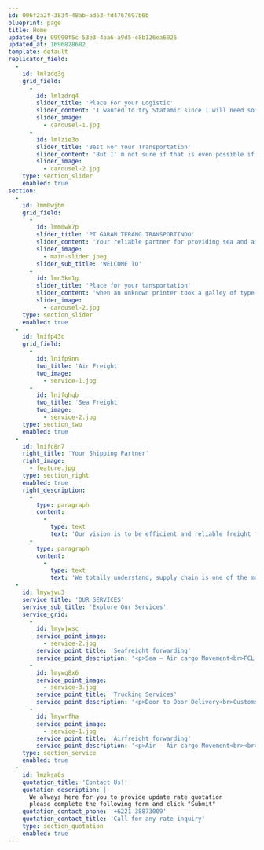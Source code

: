 ```yaml
---
id: 006f2a2f-3834-48ab-ad63-fd4767697b6b
blueprint: page
title: Home
updated_by: 09990f5c-53e3-4aa6-a9d5-c8b126ea6925
updated_at: 1696828682
template: default
replicator_field:
  -
    id: lmlzdq3g
    grid_field:
      -
        id: lmlzdrq4
        slider_title: 'Place For your Logistic'
        slider_content: 'I wanted to try Statamic since I will need some custom pages to my app and maintaining them with multiple blade files is no fun anymore. Since this is for a side project, I want to use the Solo licence.'
        slider_image:
          - carousel-1.jpg
      -
        id: lmlzie3o
        slider_title: 'Best For Your Transportation'
        slider_content: 'But I''m not sure if that is even possible if there are already hundreds of users in my database. People can sign up on my app and do stuff there but they should not have any access to the Statamic part. Only one user (me) should be able to maintain.'
        slider_image:
          - carousel-2.jpg
    type: section_slider
    enabled: true
section:
  -
    id: lmm0wjbm
    grid_field:
      -
        id: lmm0wk7p
        slider_title: 'PT GARAM TERANG TRANSPORTINDO'
        slider_content: 'Your reliable partner for providing sea and air freight service, consolidation, project cargo, handling and customs clearance.'
        slider_image:
          - main-slider.jpeg
        slider_sub_title: 'WELCOME TO'
      -
        id: lmn3km1g
        slider_title: 'Place for your tansportation'
        slider_content: 'when an unknown printer took a galley of type and scrambled it to make a type specimen book. It has survived not only five centuries, but also the leap into electronic typesetting, remaining essentially unchanged'
        slider_image:
          - carousel-2.jpg
    type: section_slider
    enabled: true
  -
    id: lnifp43c
    grid_field:
      -
        id: lnifp9nn
        two_title: 'Air Freight'
        two_image:
          - service-1.jpg
      -
        id: lnifqhqb
        two_title: 'Sea Freight'
        two_image:
          - service-2.jpg
    type: section_two
    enabled: true
  -
    id: lnifc8n7
    right_title: 'Your Shipping Partner'
    right_image:
      - feature.jpg
    type: section_right
    enabled: true
    right_description:
      -
        type: paragraph
        content:
          -
            type: text
            text: 'Our vision is to be efficient and reliable freight forwarding company which services exceed our clients'' expectations, with a strong focus sustainability, and strategic partnerships.'
      -
        type: paragraph
        content:
          -
            type: text
            text: 'We totally understand, supply chain is one of the most important aspects to support our customer’s business growth. We strive and keep it as our priority to create a seamless and interconnected supply chain network, driving growth and delivering value to our customers.'
  -
    id: lmywjvu3
    service_title: 'OUR SERVICES'
    service_sub_title: 'Explore Our Services'
    service_grid:
      -
        id: lmywjwsc
        service_point_image:
          - service-2.jpg
        service_point_title: 'Seafreight forwarding'
        service_point_description: '<p>Sea – Air cargo Movement<br>FCL – Full Container Loaded Services<br>LCL – Less Container Loaded Services<br>Break Bulk Shipping</p>'
      -
        id: lmywq8x6
        service_point_image:
          - service-3.jpg
        service_point_title: 'Trucking Services'
        service_point_description: '<p>Door to Door Delivery<br>Customs Clearance <br>Consolidation Services <br>Project Cargo Handling</p>'
      -
        id: lmywrfha
        service_point_image:
          - service-1.jpg
        service_point_title: 'Airfreight forwarding'
        service_point_description: '<p>Air – Air cargo Movement<br><br><br><br></p><p></p>'
    type: section_service
    enabled: true
  -
    id: lmzksa0s
    quotation_title: 'Contact Us!'
    quotation_description: |-
      We always here for you to provide update rate quotation
      please complete the following form and click "Submit"
    quotation_contact_phone: '+6221 38873009'
    quotation_contact_title: 'Call for any rate inquiry'
    type: section_quotation
    enabled: true
---
```

